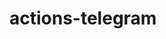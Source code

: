 # actions-telegram

<!-- Security scan triggered at 2025-09-01 22:25:28 -->

<!-- Security scan triggered at 2025-09-07 01:41:57 -->

<!-- Security scan triggered at 2025-09-09 05:20:17 -->

<!-- Security scan triggered at 2025-09-28 15:23:19 -->